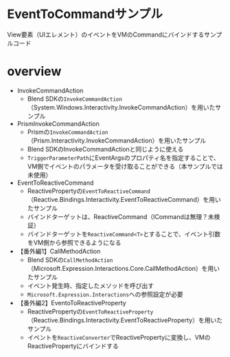 # EventToCommandサンプル

View要素（UIエレメント）のイベントをVMのCommandにバインドするサンプルコード

# overview

- InvokeCommandAction
    - Blend SDKの`InvokeCommandAction`（System.Windows.Interactivity.InvokeCommandAction）を用いたサンプル
- PrismInvokeCommandAction
    - Prismの`InvokeCommandAction`（Prism.Interactivity.InvokeCommandAction）を用いたサンプル
    - Blend SDKのInvokeCommandActionと同じように使える
    - `TriggerParameterPath`にEventArgsのプロパティ名を指定することで、VM側でイベントのパラメータを受け取ることができる（本サンプルでは未使用）
- EventToReactiveCommand
    - ReactivePropertyの`EventToReactiveCommand`（Reactive.Bindings.Interactivity.EventToReactiveCommand）を用いたサンプル
    - バインドターゲットは、ReactiveCommand（ICommandは無理？未検証）
    - バインドターゲットを`ReactiveCommand<T>`とすることで、イベント引数をVM側から参照できるようになる
- 【番外編1】CallMethodAction
    - Blend SDKの`CallMethodAction`（Microsoft.Expression.Interactions.Core.CallMethodAction）を用いたサンプル
    - イベント発生時、指定したメソッドを呼び出す
    - `Microsoft.Expression.Interactions`への参照設定が必要
- 【番外編2】EventoToReactiveProperty
    - ReactivePropertyの`EventToReactiveProperty`（Reactive.Bindings.Interactivity.EventToReactiveProperty）を用いたサンプル
    - イベントを`ReactiveConverter`でReactivePropertyに変換し、VMのReactivePropertyにバインドする
